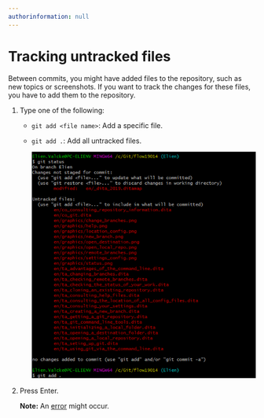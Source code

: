 ```yaml
---
authorinformation: null
---
```


# Tracking untracked files

Between commits, you might have added files to the repository, such as new topics or screenshots. If you want to track the changes for these files, you have to add them to the repository.

1. Type one of the following:
   * `git add <file name>`: Add a specific file.
   * `git add .`: Add all untracked files.

     ![](../../../.gitbook/assets/warning_untracked.png)
2. Press Enter.

   **Note:** An [error](to_faq/ts_cannot_add_untracked_files.md) might occur.

